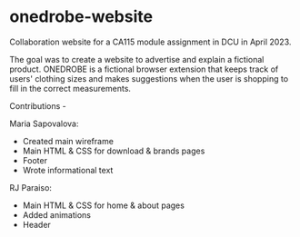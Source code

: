 # onedrobe-website

Collaboration website for a CA115 module assignment in DCU in April 2023.

The goal was to create a website to advertise and explain a fictional product. ONEDROBE is a fictional browser extension that keeps track of users' clothing sizes and makes suggestions when the user is shopping to fill in the correct measurements.

Contributions -

Maria Sapovalova:
- Created main wireframe
- Main HTML & CSS for download & brands pages
- Footer
- Wrote informational text

RJ Paraiso:
- Main HTML & CSS for home & about pages
- Added animations
- Header

